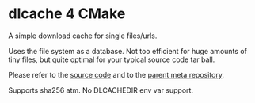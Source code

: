 # dlcache 4 CMake

A simple download cache for single files/urls.

Uses the file system as a database. Not too efficient for huge amounts of tiny files, but quite optimal for your typical source code tar ball.

Please refer to the [source code](dlcache.cmake) and to the [parent meta repository](https://github.com/jjYBdx4IL/dlcache).

Supports sha256 atm. No DLCACHEDIR env var support.
